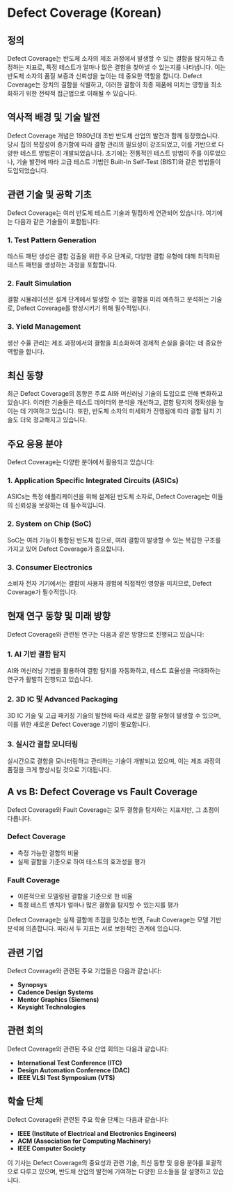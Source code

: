 # Defect Coverage (Korean)

## 정의
Defect Coverage는 반도체 소자의 제조 과정에서 발생할 수 있는 결함을 탐지하고 측정하는 지표로, 특정 테스트가 얼마나 많은 결함을 찾아낼 수 있는지를 나타냅니다. 이는 반도체 소자의 품질 보증과 신뢰성을 높이는 데 중요한 역할을 합니다. Defect Coverage는 장치의 결함을 식별하고, 이러한 결함이 최종 제품에 미치는 영향을 최소화하기 위한 전략적 접근법으로 이해될 수 있습니다.

## 역사적 배경 및 기술 발전
Defect Coverage 개념은 1980년대 초반 반도체 산업의 발전과 함께 등장했습니다. 당시 칩의 복잡성이 증가함에 따라 결함 관리의 필요성이 강조되었고, 이를 기반으로 다양한 테스트 방법론이 개발되었습니다. 초기에는 전통적인 테스트 방법이 주를 이루었으나, 기술 발전에 따라 고급 테스트 기법인 Built-In Self-Test (BIST)와 같은 방법들이 도입되었습니다.

## 관련 기술 및 공학 기초
Defect Coverage는 여러 반도체 테스트 기술과 밀접하게 연관되어 있습니다. 여기에는 다음과 같은 기술들이 포함됩니다:

### 1. Test Pattern Generation
테스트 패턴 생성은 결함 검출을 위한 주요 단계로, 다양한 결함 유형에 대해 최적화된 테스트 패턴을 생성하는 과정을 포함합니다. 

### 2. Fault Simulation
결함 시뮬레이션은 설계 단계에서 발생할 수 있는 결함을 미리 예측하고 분석하는 기술로, Defect Coverage를 향상시키기 위해 필수적입니다. 

### 3. Yield Management
생산 수율 관리는 제조 과정에서의 결함을 최소화하여 경제적 손실을 줄이는 데 중요한 역할을 합니다.

## 최신 동향
최근 Defect Coverage의 동향은 주로 AI와 머신러닝 기술의 도입으로 인해 변화하고 있습니다. 이러한 기술들은 테스트 데이터의 분석을 개선하고, 결함 탐지의 정확성을 높이는 데 기여하고 있습니다. 또한, 반도체 소자의 미세화가 진행됨에 따라 결함 탐지 기술도 더욱 정교해지고 있습니다.

## 주요 응용 분야
Defect Coverage는 다양한 분야에서 활용되고 있습니다:

### 1. Application Specific Integrated Circuits (ASICs)
ASICs는 특정 애플리케이션을 위해 설계된 반도체 소자로, Defect Coverage는 이들의 신뢰성을 보장하는 데 필수적입니다.

### 2. System on Chip (SoC)
SoC는 여러 기능이 통합된 반도체 칩으로, 여러 결함이 발생할 수 있는 복잡한 구조를 가지고 있어 Defect Coverage가 중요합니다.

### 3. Consumer Electronics
소비자 전자 기기에서는 결함이 사용자 경험에 직접적인 영향을 미치므로, Defect Coverage가 필수적입니다.

## 현재 연구 동향 및 미래 방향
Defect Coverage와 관련된 연구는 다음과 같은 방향으로 진행되고 있습니다:

### 1. AI 기반 결함 탐지
AI와 머신러닝 기법을 활용하여 결함 탐지를 자동화하고, 테스트 효율성을 극대화하는 연구가 활발히 진행되고 있습니다.

### 2. 3D IC 및 Advanced Packaging
3D IC 기술 및 고급 패키징 기술의 발전에 따라 새로운 결함 유형이 발생할 수 있으며, 이를 위한 새로운 Defect Coverage 기법이 필요합니다.

### 3. 실시간 결함 모니터링
실시간으로 결함을 모니터링하고 관리하는 기술이 개발되고 있으며, 이는 제조 과정의 품질을 크게 향상시킬 것으로 기대됩니다.

## A vs B: Defect Coverage vs Fault Coverage
Defect Coverage와 Fault Coverage는 모두 결함을 탐지하는 지표지만, 그 초점이 다릅니다. 

### Defect Coverage
- 측정 가능한 결함의 비율
- 실제 결함을 기준으로 하여 테스트의 효과성을 평가

### Fault Coverage
- 이론적으로 모델링된 결함을 기준으로 한 비율
- 특정 테스트 벤치가 얼마나 많은 결함을 탐지할 수 있는지를 평가

Defect Coverage는 실제 결함에 초점을 맞추는 반면, Fault Coverage는 모델 기반 분석에 의존합니다. 따라서 두 지표는 서로 보완적인 관계에 있습니다.

## 관련 기업
Defect Coverage와 관련된 주요 기업들은 다음과 같습니다:
- **Synopsys**
- **Cadence Design Systems**
- **Mentor Graphics (Siemens)**
- **Keysight Technologies**

## 관련 회의
Defect Coverage와 관련된 주요 산업 회의는 다음과 같습니다:
- **International Test Conference (ITC)**
- **Design Automation Conference (DAC)**
- **IEEE VLSI Test Symposium (VTS)**

## 학술 단체
Defect Coverage와 관련된 주요 학술 단체는 다음과 같습니다:
- **IEEE (Institute of Electrical and Electronics Engineers)**
- **ACM (Association for Computing Machinery)**
- **IEEE Computer Society**

이 기사는 Defect Coverage의 중요성과 관련 기술, 최신 동향 및 응용 분야를 포괄적으로 다루고 있으며, 반도체 산업의 발전에 기여하는 다양한 요소들을 잘 설명하고 있습니다.